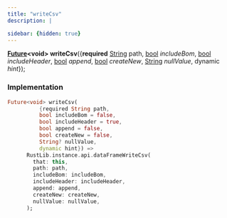 ```yaml
---
title: "writeCsv"
description: |

sidebar: {hidden: true}
---
```

<span class="dart-code"><strong>[Future]\<void> writeCsv</strong>({<span class="nobr"><strong>required</strong> [String] path</span>, <span class="nobr">[bool] <i>includeBom</i></span>, <span class="nobr">[bool] <i>includeHeader</i></span>, <span class="nobr">[bool] <i>append</i></span>, <span class="nobr">[bool] <i>createNew</i></span>, <span class="nobr">[String] <i>nullValue</i></span>, <span class="nobr">dynamic <i>hint</i></span>});</span>


### Implementation
```dart
Future<void> writeCsv(
          {required String path,
          bool includeBom = false,
          bool includeHeader = true,
          bool append = false,
          bool createNew = false,
          String? nullValue,
          dynamic hint}) =>
      RustLib.instance.api.dataFrameWriteCsv(
        that: this,
        path: path,
        includeBom: includeBom,
        includeHeader: includeHeader,
        append: append,
        createNew: createNew,
        nullValue: nullValue,
      );
```

[Future]: https://api.flutter.dev/flutter/dart-async/Future-class.html
[String]: https://api.flutter.dev/flutter/dart-core/String-class.html
[bool]: https://api.flutter.dev/flutter/dart-core/bool-class.html
